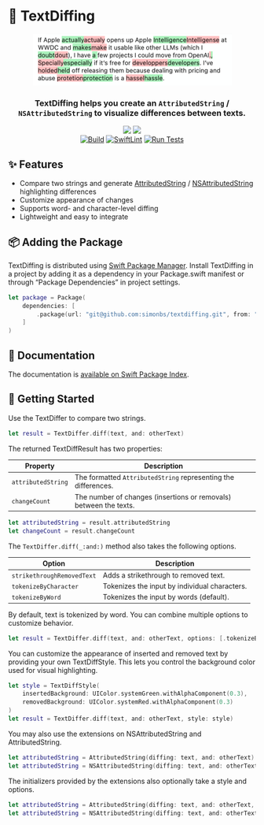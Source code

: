 # 🧬 TextDiffing

<div align="center">
<img src="screenshot.png" width="405"/>

<h3>TextDiffing helps you create an <code>AttributedString</code> / <code>NSAttributedString</code> to visualize differences between texts.</h3>

 [![](https://img.shields.io/endpoint?url=https%3A%2F%2Fswiftpackageindex.com%2Fapi%2Fpackages%2Fsimonbs%2FTextDiffing%2Fbadge%3Ftype%3Dswift-versions)](https://swiftpackageindex.com/simonbs/TextDiffing)
[![](https://img.shields.io/endpoint?url=https%3A%2F%2Fswiftpackageindex.com%2Fapi%2Fpackages%2Fsimonbs%2FTextDiffing%2Fbadge%3Ftype%3Dplatforms)](https://swiftpackageindex.com/simonbs/TextDiffing)\
[![Build](https://github.com/simonbs/TextDiffing/actions/workflows/build.yml/badge.svg)](https://github.com/simonbs/TextDiffing/actions/workflows/build.yml)
[![SwiftLint](https://github.com/simonbs/TextDiffing/actions/workflows/swiftlint.yml/badge.svg)](https://github.com/simonbs/TextDiffing/actions/workflows/swiftlint.yml)
[![Run Tests](https://github.com/simonbs/TextDiffing/actions/workflows/test.yml/badge.svg)](https://github.com/simonbs/TextDiffing/actions/workflows/test.yml)
</div>

## ✨ Features

- Compare two strings and generate [AttributedString](https://developer.apple.com/documentation/foundation/attributedstring) / [NSAttributedString](https://developer.apple.com/documentation/foundation/nsattributedstring) highlighting differences
- Customize appearance of changes
- Supports word- and character-level diffing
- Lightweight and easy to integrate

## 📦 Adding the Package

TextDiffing is distributed using [Swift Package Manager](https://www.swift.org/documentation/package-manager/). Install TextDiffing in a project by adding it as a dependency in your Package.swift manifest or through “Package Dependencies” in project settings.

```swift
let package = Package(
    dependencies: [
        .package(url: "git@github.com:simonbs/textdiffing.git", from: "1.0.1")
    ]
)
```

## 📖 Documentation

The documentation is <a href="https://swiftpackageindex.com/simonbs/textdiffing/documentation">available on Swift Package Index</a>.

## 🚀 Getting Started

Use the TextDiffer to compare two strings.

```swift
let result = TextDiffer.diff(text, and: otherText)
```

The returned TextDiffResult has two properties:

|Property|Description|
|-|-|
|`attributedString`|The formatted `AttributedString` representing the differences.|
|`changeCount`|The number of changes (insertions or removals) between the texts.|

```swift
let attributedString = result.attributedString
let changeCount = result.changeCount
```

The `TextDiffer.diff(_:and:)` method also takes the following options.

|Option|Description|
|-|-|
|`strikethroughRemovedText`|Adds a strikethrough to removed text.|
|`tokenizeByCharacter`|Tokenizes the input by individual characters.|
|`tokenizeByWord`|Tokenizes the input by words (default).|

By default, text is tokenized by word. You can combine multiple options to customize behavior.

```swift
let result = TextDiffer.diff(text, and: otherText, options: [.tokenizeByCharacter, .strikethroughRemovedText])
```

You can customize the appearance of inserted and removed text by providing your own TextDiffStyle. This lets you control the background color used for visual highlighting.

```swift
let style = TextDiffStyle(
    insertedBackground: UIColor.systemGreen.withAlphaComponent(0.3),
    removedBackground: UIColor.systemRed.withAlphaComponent(0.3)
)
let result = TextDiffer.diff(text, and: otherText, style: style)
```

You may also use the extensions on NSAttributedString and AttributedString.

```swift
let attributedString = AttributedString(diffing: text, and: otherText)
let attributedString = NSAttributedString(diffing: text, and: otherText)
```

The initializers provided by the extensions also optionally take a style and options.

```swift
let attributedString = AttributedString(diffing: text, and: otherText, style: style, options: options)
let attributedString = NSAttributedString(diffing: text, and: otherText, style: style, options: options)
```
